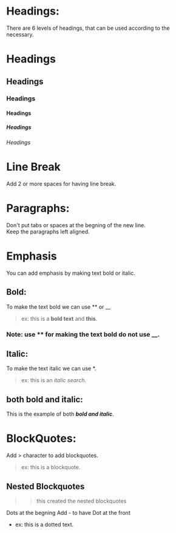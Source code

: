 # Headings:

There are 6 levels of headings, that can be used according to the necessary.
# Headings
## Headings
### Headings
#### Headings
##### Headings
###### Headings
  


# Line Break
Add 2 or more spaces for having line break.  
  


# Paragraphs:  
Don't put tabs or spaces at the begning of the new line.  
Keep the paragraphs left aligned.  
  


# Emphasis  
You can add emphasis by making text bold or italic.  
  


## Bold:  
To make the text bold we can use ** or __  
> ex: this is a **bold text** and __this__.  
  


### Note: use ** for making the text bold do not use __.  
  


## Italic:  
To make the text italic we can use *.  
> ex: this is an *italic search*.  
  


## both bold and italic:  
This is the example of both ***bold and italic***.  



# BlockQuotes:
Add > character to add blockquotes.
> ex: this is a blockquote.



## Nested Blockquotes
>> this created the nested blockquotes



Dots at the begning
Add - to have Dot at the front
- ex: this is a dotted text.






